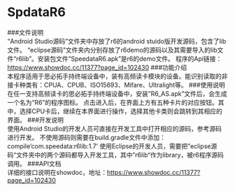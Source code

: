 # SpdataR6<br>
###文件说明<br>
	“Android Studio源码”文件夹中存放了r6的android stuido版开发源码，包含了lib文件。
    “eclipse源码”文件夹内分别存放了r6demo的源码以及其需要导入的lib文件“r6lib”。安装包文件“SpeedataR6.apk”是r6的demo文件。
    程序的Api链接：https://www.showdoc.cc/11377?page_id=102430
###功能介绍<br>
	本程序适用于思必拓手持终端设备中，装有高频读卡模块的设备。能识别读取的非接卡种类有：CPUA、CPUB、ISO15693、Mifare、Ultralight等。
###使用说明<br>
	在任一支持高频读卡的思必拓手持终端设备中，安装”R6_AS.apk”文件后，会生成一个名为“R6”的程序图标。
	点击进入后，在界面上方有五种卡片的对应按钮。其中，选择CPU卡后，继续在本界面进行操作，选择其他卡类则会跳转到其相应的界面。
###开发说明<br>
	使用Android Studio的开发人员可直接在开发工具中打开相应的源码，参考源码进行开发。
	不使用源码则需要在build.gradle文件中添加：compile’com.speedata:r6lib:1.7’
    使用Eclipse的开发人员，需要把”eclipse源码“文件夹中的两个源码都导入开发工具，其中”r6lib“作为library，被r6程序源码调用。
###API文档<br>
	详细的接口说明在showdoc，地址：https://www.showdoc.cc/11377?page_id=102430

